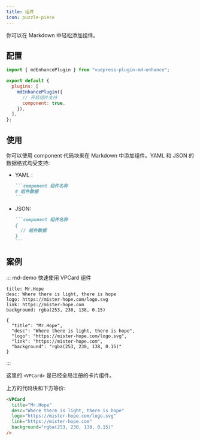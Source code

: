 ```yaml
---
title: 组件
icon: puzzle-piece
---
```


你可以在 Markdown 中轻松添加组件。

<!-- more -->

## 配置

```js {7} title=".vuepress/config.js"
import { mdEnhancePlugin } from "vuepress-plugin-md-enhance";

export default {
  plugins: [
    mdEnhancePlugin({
      // 开启组件支持
      component: true,
    }),
  ],
};
```

<!-- #region after -->

## 使用

你可以使用 component 代码块来在 Markdown 中添加组件。YAML 和 JSON 的数据格式均受支持:

- YAML <Badge text="推荐" type="tip" />:

  ````md
  ```component 组件名称
  # 组件数据
  ```
  ````

- JSON:

  ````md
  ```component 组件名称
  {
    // 组件数据
  }
  ```
  ````

## 案例

::: md-demo 快速使用 VPCard 组件

```component VPCard
title: Mr.Hope
desc: Where there is light, there is hope
logo: https://mister-hope.com/logo.svg
link: https://mister-hope.com
background: rgba(253, 230, 138, 0.15)
```

```component VPCard
{
  "title": "Mr.Hope",
  "desc": "Where there is light, there is hope",
  "logo": "https://mister-hope.com/logo.svg",
  "link": "https://mister-hope.com",
  "background": "rgba(253, 230, 138, 0.15)"
}
```

:::

这里的 `<VPCard>` 是已经全局注册的卡片组件。

上方的代码块和下方等价:

```md
<VPCard
  title="Mr.Hope"
  desc="Where there is light, there is hope"
  logo="https://mister-hope.com/logo.svg"
  link="https://mister-hope.com"
  background="rgba(253, 230, 138, 0.15)"
/>
```

<!-- #endregion after -->
